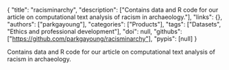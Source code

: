 {
  "title": "racisminarchy",
  "description": ["Contains data and R code for our article on computational text analysis of racism in archaeology."],
  "links": {},
  "authors": ["parkgayoung"],
  "categories": ["Products"],
  "tags": ["Datasets", "Ethics and professional development"],
  "doi": null,
  "githubs": ["https://github.com/parkgayoung/racisminarchy"],
  "pypis": [null]
}

<!-- Generated by csv2md.R – do not edit by hand -->

Contains data and R code for our article on computational text analysis of racism in archaeology.